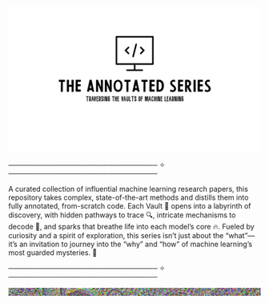 <img src="./Logo.jpg" alt="The Annotated Series Logo" style="width:100%; height:290px;">


────────────────────────────── ✧ ──────────────────────────────

A curated collection of influential machine learning research papers, this repository takes complex, state-of-the-art methods and distills them into fully annotated, from-scratch code. Each Vault 🔐 opens into a labyrinth of discovery, with hidden pathways to trace 🔍, intricate mechanisms to decode 🧩, and sparks that breathe life into each model’s core 🔥. Fueled by curiosity and a spirit of exploration, this series isn’t just about the “what”—it’s an invitation to journey into the “why” and “how” of machine learning’s most guarded mysteries. 🧠

────────────────────────────── ✧ ──────────────────────────────


<div align="center">
    <img src="/Di1U.gif" alt="Description of GIF style="width:100%; height:290px;">
</div>
